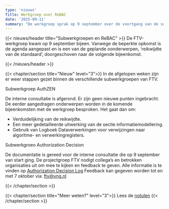 ```yaml
---
type: 'nieuws'
Title: Werkgroep over ReBAC
date: '2025-09-11'
summary: "De werkgroep sprak op 9 september over de voortgang van de subwerkgroepen en ReBAC."
---
```


{{< nieuws/header title="Subwerkgroepen en ReBAC" >}}
De FTV-werkgroep kwam op 9 september bijeen.
Vanwege de beperkte opkomst is de agenda aangepast en is een van de geplande oonderwerpen, ‘reikwijdte van de standaard’, doorgeschoven naar de volgende bijeenkomst.

{{< /nieuws/header >}}

{{< chapter/section title="Nieuw" level="3">}}
In de afgelopen weken zijn er weer stappen gezet binnen de verschillende subwerkgroepen van FTV.

Subwerkgroep AuthZEN

De interne consultatie is afgerond. Er zijn geen nieuwe punten ingebracht. De eerder aangedragen onderwerpen worden in de komende bijeenkomsten met de werkgroep besproken. Het gaat dan om:
- Verduidelijking van de reikwijdte.
- Een meer gedetailleerde uitwerking van de sectie informatiemodellering.
- Gebruik van Logboek Dataverwerkingen voor verwijzingen naar algoritme- en verwerkingregisters. 

Subwerkgroeo Authorization Decision

De documentatie is gereed voor de interne consultatie die op 9 september van start ging. De projectgroep FTV nodigt collega’s en betrokken organisaties uit om mee te kijken en feedback te geven.
Alle informatie is te vinden op [Authorization Decision Log](https://vng-realisatie.github.io/authorization-decision-log/)
Feedback kan gegeven worden tot en met 7 oktober via: ftv@vng.nl


{{< /chapter/section >}}

{{< chapter/section title="Meer weten?" level="3">}}
Lees de [notulen](https://vng-realisatie.github.io/ftv/meedoen/werkgroep/reikwijdte-en-rebac/)
{{< /chapter/section >}}
